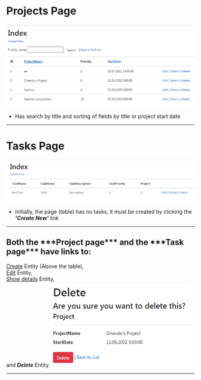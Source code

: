 <h1>Projects Page</h1>

![projectPage](./ProjectPage.png)

* Has search by title and sorting of fields by title or project start date

---

<h1>
  Tasks Page
</h1>

![projectPage](./TaskPage.png)
* Initially, the page (table) has no tasks, it must be created
  by clicking the ___'Create New'___ link

---

<h2>Both the ***Project page*** and the ***Task page*** have links to:</h2>

[Create](./Create.md) Entity (Above the table),</br>
[Edit](./Edit.md) Entity,</br>
[Show details](./Details.md) Entity,</br>
and ***Delete*** Entity
![deletePage](./Delete.png)

---
